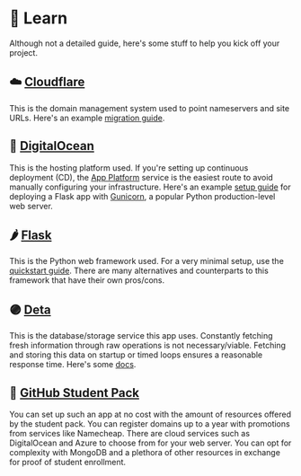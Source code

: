 # 📜 Learn

Although not a detailed guide, here's some stuff to help you kick off your project.

## ☁️ [Cloudflare](https://www.cloudflare.com/)

This is the domain management system used to point nameservers and site URLs. Here's an example [migration guide](https://youtu.be/XQKkb84EjNQ).

## 🌊 [DigitalOcean](https://www.digitalocean.com)

This is the hosting platform used. If you're setting up continuous deployment (CD), the [App Platform](https://www.digitalocean.com/products/app-platform) service is the easiest route to avoid manually configuring your infrastructure. Here's an example [setup guide](https://youtu.be/0xsPqOi_XpM) for deploying a Flask app with [Gunicorn](https://gunicorn.org/), a popular Python production-level web server.

## 🌶️ [Flask](https://flask.palletsprojects.com/en/latest/)

This is the Python web framework used. For a very minimal setup, use the [quickstart guide](https://flask.palletsprojects.com/en/latest/quickstart/). There are many alternatives and counterparts to this framework that have their own pros/cons.

## 🟣 [Deta](https://www.deta.sh/)

This is the database/storage service this app uses. Constantly fetching fresh information through raw operations is not necessary/viable. Fetching and storing this data on startup or timed loops ensures a reasonable response time. Here's some [docs](https://deta.space/docs/en/build/fundamentals/data-storage).

## 🎒 [GitHub Student Pack](https://education.github.com/pack)

You can set up such an app at no cost with the amount of resources offered by the student pack. You can register domains up to a year with promotions from services like Namecheap. There are cloud services such as DigitalOcean and Azure to choose from for your web server. You can opt for complexity with MongoDB and a plethora of other resources in exchange for proof of student enrollment.
